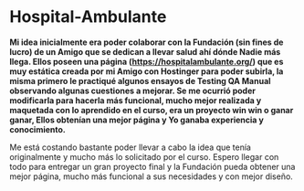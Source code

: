 # Hospital-Ambulante

**Mi idea inicialmente era poder colaborar con la Fundación (sin fines de lucro) de un Amigo que se dedican a llevar salud ahí dónde Nadie más llega.
Ellos poseen una página (https://hospitalambulante.org/) que es muy estática creada por mi Amigo con Hostinger para poder subirla, la misma primero le practiqué algunos ensayos de Testing QA Manual observando algunas cuestiones a mejorar.
Se me ocurrió poder modificarla para hacerla más funcional, mucho mejor realizada y maquetada con lo aprendido en el curso, era un proyecto win win o ganar ganar, Ellos obtenían una mejor página y Yo ganaba experiencia y conocimiento.**


Me está costando bastante poder llevar a cabo la idea que tenía originalmente y mucho más lo solicitado por el curso.
Espero llegar con todo para entregar un gran proyecto final y la Fundación pueda obtener una mejor página, mucho más funcional a sus necesidades y con mejor diseño.
